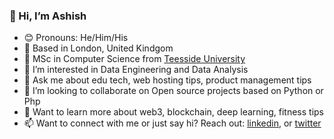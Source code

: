 ### 👋 Hi, I’m Ashish

- 😊 Pronouns: He/Him/His
- 🌆 Based in London, United Kindgom
- 📖 MSc in Computer Science from [Teesside University](https://www.tees.ac.uk)
- 👀 I’m interested in Data Engineering and Data Analysis
- 💬 Ask me about edu tech, web hosting tips, product management tips
- 💞️ I’m looking to collaborate on Open source projects based on Python or Php
- 🤔 Want to learn more about web3, blockchain, deep learning, fitness tips
- 📫 Want to connect with me or just say hi? Reach out: [linkedin](https://www.linkedin.com/in/ashishjain15491), or [twitter](https://twitter.com/ashishjain15491)

<!---
ashishjain15491/ashishjain15491 is a ✨ special ✨ repository because its `README.md` (this file) appears on your GitHub profile.
You can click the Preview link to take a look at your changes.
--->
